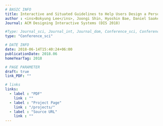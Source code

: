 ```yaml
---
# BASIC INFO
title: Interactive and Situated Guidelines to Help Users Design a Personal Desk that Fits Their Bodies
author : <ins>Bokyung Lee</ins>, Joongi Shin, Hyoshin Bae, Daniel Saakes.
Journal: ACM Designing Interactive Systems (DIS 2018)

#Type: Journal_sci, Journal_int, Journal_dom, Conference_sci, Conference_int, conference_dom
type: "Conference_sci"

# DATE INFO
date: 2018-06-14T15:40:24+06:00
publicationDate: 2018.06
homeYearTag: 2018

# PAGE PARAMETER
draft: true
link_PDF: ""

# links
links:
  - label : "PDF"
    link : ""
  - label : "Project Page"
    link : "/projects/"
  - label : "Source URL"
    link : ""
---
```

